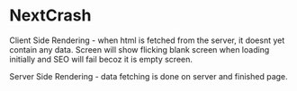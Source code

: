 # NextCrash

Client Side Rendering - when html is fetched from the server, it doesnt yet contain any data.
Screen will show flicking blank screen when loading initially and SEO will fail becoz it is empty screen.

Server Side Rendering - data fetching is done on server and finished page. 

